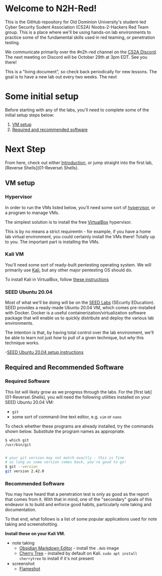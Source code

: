 # Welcome to N2H-Red!

This is the GitHub repository for Old Dominion University's student-led
Cyber Security Sudent Association (CS2A) Noobs-2-Hackers Red Team group.  This
is a place where we'll be using hands-on lab environments to practice some of
the fundamental skills used in red teaming, or penetration testing.

We communicate primarily over the \#n2h-red channel on the 
[CS2A Discord](https://discord.gg/aGG4Zjt). The next meeting on Discord will be
October 29th at 3pm EDT. See you there!

This is a "living document", so check back periodically for new lessons. The
goal is to have a new lab out every two weeks.  The next

# Some initial setup

Before starting with any of the labs, you'll need to complete some of the
initial setup steps below:

1. [VM setup](#vm-setup)
2. [Required and recommended software](#software)

# Next Step

From here, check out either [Introduction](Introduction.md), or jump straight
into the first lab, [Reverse Shells](01-Reverse\ Shells).


## VM setup

### Hypervisor

In order to run the VMs listed below, you'll need some sort of
[hypervisor](https://en.wikipedia.org/wiki/Hypervisor), or a program to manage
VMs.  

The simplest solution is to install the free 
[VirtualBox](https://www.virtualbox.org/wiki/Downloads) hypervisor. 

This is by no means a strict requiremtn - for example, if you have a home lab
virtual environment, you could certainly install the VMs there!  Totally up to
you.  The important part is installing the VMs.

### Kali VM

You'll need some sort of ready-built pentesting operating system. We will 
primarily use [Kali](https://kali.org/get-kali/#kali-virtual-machines), but any
other major pentesting OS should do.

To install Kali in VirtualBox, follow [these
instructions](https://kali.org/docs/virtualization/install-virtualbox-guest-vm/)

### SEED Ubuntu 20.04

Most of what we'll be doing will be on the [SEED
Labs](https://seedsecuritylabs.org/labsetup.html) (SEcurity EDucation). SEED
provides a ready-made Ubuntu 20.04 VM, which comes pre-installed with Docker.
Docker is a useful containerization/virtualization software package that will
enable us to quickly distribute and deploy the various lab environments.  

The intention is that, by having total control over the lab environment, we'll 
be able to learn not just _how_ to pull of a given technique, but _why_ this
technique works.


-[SEED Ubuntu 20.04 setup
instructions](https://github.com/seed-labs/seed-labs/blob/master/manuals/vm/seedvm-manual.md)

## Required and Recommended Software

### Required Software

This list will likely grow as we progress through the labs. For the [first
lab](01-Reverse\ Shells), you will need the following utilities installed on
your SEED Ubuntu 20.04 VM:

- `git`
- some sort of command-line text editor, e.g. `vim` or `nano`

To check whether these programs are already installed, try the commands shown
below. Substitute the program names as appropriate.

```bash
$ which git
/usr/bin/git


# your git version may not match exactly - this is fine
# as long as some version comes back, you're good to go!
$ git --version
git version 2.42.0
```

### Recommended Software

You may have heard that a penetration test is only as good as the report that
comes from it.  With that in mind, one of the "secondary" goals of this
endeavor is to build and enforce good habits, particularly note taking and
documentation.

To that end, what follows is a list of some popular applications used for note
taking and screenshotting.  

**Install these on your Kali VM.**

- note taking
    - [Obsidian Markdown Editor](https://obsidian.md) - install the `.deb`
      image
    - [Cherry Tree](https://www.kali.org/tools/cherrytree/) - installed by default on Kali. `sudo apt install cherrytree`
      to install if it's not present
- screenshot
    - [Flameshot](https://flameshot.org/docs/installation/installation-linux/)

